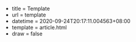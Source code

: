 - title = Template
 - url = template
 - datetime = 2020-09-24T20:17:11.004563+08:00
 - template = article.html
 - draw = false

